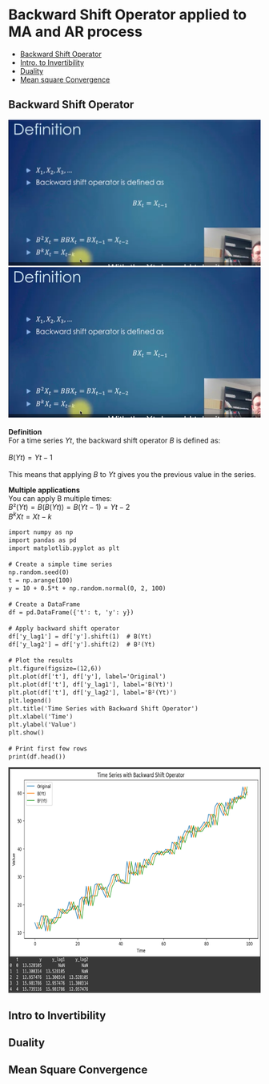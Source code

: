 # Backward Shift Operator applied to MA and AR process
- [Backward Shift Operator](#backward-shift-operator)
- [Intro. to Invertibility](##intro-to-invertibility)
- [Duality](##duality)
- [Mean square Convergence](##mean-square-convergence)

## Backward Shift Operator
![Backward Shift Definition](images/bsf_definition.png)
<img src="images/bsf_definition.png?" width="600" height="300"/>
<br /> 
<br /> 
**Definition**
<br /> 
For a time series $Yt$, the backward shift operator $B$ is defined as:
<br /> 
<br /> 
$B(Yt) = Yt-1$
<br /> 
<br /> 
This means that applying $B$ to $Yt$ gives you the previous value in the series.

**Multiple applications** <br /> 
You can apply B multiple times: <br /> 
$B²(Yt) = B(B(Yt)) = B(Yt-1) = Yt-2$ <br /> 
$B^kXt = X{t-k}$

```
import numpy as np
import pandas as pd
import matplotlib.pyplot as plt

# Create a simple time series
np.random.seed(0)
t = np.arange(100)
y = 10 + 0.5*t + np.random.normal(0, 2, 100)

# Create a DataFrame
df = pd.DataFrame({'t': t, 'y': y})

# Apply backward shift operator
df['y_lag1'] = df['y'].shift(1)  # B(Yt)
df['y_lag2'] = df['y'].shift(2)  # B²(Yt)

# Plot the results
plt.figure(figsize=(12,6))
plt.plot(df['t'], df['y'], label='Original')
plt.plot(df['t'], df['y_lag1'], label='B(Yt)')
plt.plot(df['t'], df['y_lag2'], label='B²(Yt)')
plt.legend()
plt.title('Time Series with Backward Shift Operator')
plt.xlabel('Time')
plt.ylabel('Value')
plt.show()

# Print first few rows
print(df.head())
```
<img src="images/bso_timeseries.png?" width="900" height="450"/>

## Intro to Invertibility


## Duality

## Mean Square Convergence


